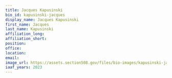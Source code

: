 ```yaml
---
title: Jacques Kapusinski
bio_id: kapusinski-jacques
display_name: Jacques Kapusinski
first_name: Jacques
last_name: Kapusinski
affiliation_long: 
affiliation_short: 
position: 
office: 
location: 
email: 
image_url: https://assets.section508.gov/files/bio-images/kapusinski-jacques.jpg
iaaf_years: 2023
---
```

